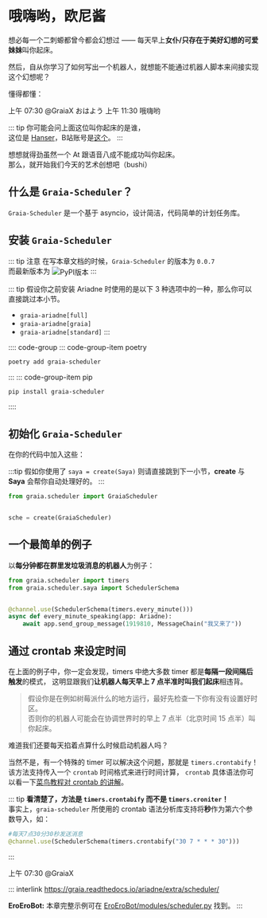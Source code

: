 # 哦嗨哟，欧尼酱

想必每一个二刺螈都曾今都会幻想过 —— 每天早上**女仆/只存在于美好幻想的可爱妹妹**叫你起床。

然后，自从你学习了如何写出一个机器人，就想能不能通过机器人脚本来间接实现这个幻想呢？

<VolumeBar>懂得都懂：</VolumeBar>

<ChatWindow title="Graia Framework Community">
  <ChatToast>上午 07:30</ChatToast>
  <ChatMsg name="Hanser" avatar="/avatar/hanser.webp"><a style="text-decoration: none">@GraiaX</a> おはよう</ChatMsg>
  <ChatVoice name="Hanser" avatar="/avatar/hanser.webp" audio="/voices/欧尼酱快起床.m4a"></ChatVoice>
  <ChatToast>上午 11:30</ChatToast>
  <ChatMsg name="GraiaX" onright>哦嗨哟</ChatMsg>
</ChatWindow>

::: tip
你可能会问上面这位叫你起床的是谁，  
这位是 [Hanser](https://zh.moegirl.org.cn/Hanser)，B站账号是[这个](https://space.bilibili.com/11073)。
:::

想想就得劲<Curtain>虽然一个 At 跟语音八成不能成功叫你起床</Curtain>。  
那么，就开始我们今天的艺术创想吧（bushi）

## 什么是 `Graia-Scheduler`？

`Graia-Scheduler` 是一个基于 asyncio，设计简洁，代码简单的计划任务库。

## 安装 `Graia-Scheduler`

::: tip 注意
在写本章文档的时候，`Graia-Scheduler` 的版本为 `0.0.7`  
而最新版本为 <img src="https://img.shields.io/pypi/v/graia-scheduler?color=2970b6&amp;style=flat-square" alt="PyPI版本" style="vertical-align: middle">
:::

::: tip
假设你之前安装 Ariadne 时使用的是以下 3 种选项中的一种，那么你可以直接跳过本小节。

- `graia-ariadne[full]`
- `graia-ariadne[graia]`
- `graia-ariadne[standard]`
:::

:::: code-group
::: code-group-item poetry

```bash
poetry add graia-scheduler
```

:::
::: code-group-item pip

```bash
pip install graia-scheduler
```

::::

## 初始化 `Graia-Scheduler`

在你的代码中加入这些：

:::tip
假如你使用了 `saya = create(Saya)` 则请直接跳到下一小节，**create** 与 **Saya** 会帮你自动处理好的。
:::

```python
from graia.scheduler import GraiaScheduler


sche = create(GraiaScheduler)
```

## 一个最简单的例子

以**每分钟都在群里发垃圾消息的机器人**为例子：

```python
from graia.scheduler import timers
from graia.scheduler.saya import SchedulerSchema


@channel.use(SchedulerSchema(timers.every_minute()))
async def every_minute_speaking(app: Ariadne):
    await app.send_group_message(1919810, MessageChain("我又来了"))
```

## 通过 crontab 来设定时间

在上面的例子中，你一定会发现，timers 中绝大多数 timer 都是**每隔一段间隔后触发**的模式，
这明显跟我们**让机器人每天早上 7 点半准时叫我们起床**相违背。

> 假设你是在例如树莓派什么的地方运行，最好先检查一下你有没有设置好时区。  
> 否则你的机器人可能会在协调世界时的早上 7 点半（北京时间 15 点半）叫你起床。

难道我们还要每天掐着点算什么时候启动机器人吗？

当然不是，有一个特殊的 timer 可以解决这个问题，那就是 `timers.crontabify`！
该方法支持传入一个 `crontab` 时间格式来进行时间计算，
`crontab` 具体语法你可以看一下[菜鸟教程对 crontab 的讲解](https://www.runoob.com/linux/linux-comm-crontab.html)。

::: tip
**看清楚了，方法是 `timers.crontabify` 而不是 `timers.croniter`！**  
事实上，`graia-scheduler` 所使用的 crontab 语法分析库支持将**秒**作为第六个参数导入，如：

```python
#每天7点30分30秒发送消息
@channel.use(SchedulerSchema(timers.crontabify("30 7 * * * 30")))
```

:::

<ChatWindow title="Graia Framework Community">
  <ChatToast>上午 07:30</ChatToast>
  <ChatMsg name="Hanser" avatar="/avatar/hanser.webp"><a style="text-decoration: none">@GraiaX</a></ChatMsg>
  <ChatVoice name="Hanser" avatar="/avatar/hanser.webp" audio="/voices/起床搬砖辣.m4a"></ChatVoice>
</ChatWindow>

::: interlink
<https://graia.readthedocs.io/ariadne/extra/scheduler/>

**EroEroBot:** 本章完整示例可在 [EroEroBot/modules/scheduler.py](https://github.com/GraiaCommunity/EroEroBot/blob/master/modules/scheduler.py) 找到。
:::
